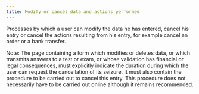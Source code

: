 ```yaml
---
title: Modify or cancel data and actions performed
---
```


Processes by which a user can modify the data he has entered, cancel his entry or cancel the actions resulting from his entry, for example cancel an order or a bank transfer.

Note: The page containing a form which modifies or deletes data, or which transmits answers to a test or exam, or whose validation has financial or legal consequences, must explicitly indicate the duration during which the user can request the cancellation of its seizure. It must also contain the procedure to be carried out to cancel this entry. This procedure does not necessarily have to be carried out online although it remains recommended.
